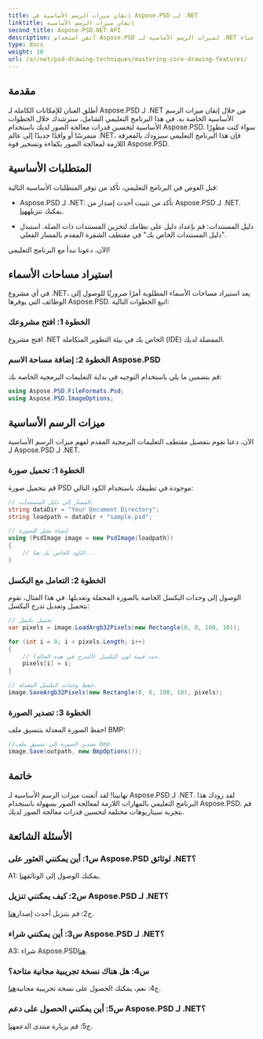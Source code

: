 ```yaml
---
title: إتقان ميزات الرسم الأساسية في Aspose.PSD لـ .NET
linktitle: إتقان ميزات الرسم الأساسية
second_title: Aspose.PSD.NET API
description: أتقن استخدام Aspose.PSD لميزات الرسم الأساسية لـ .NET من خلال برنامجنا التعليمي خطوة بخطوة. تعزيز مهارات معالجة الصور دون عناء.
type: docs
weight: 10
url: /ar/net/psd-drawing-techniques/mastering-core-drawing-features/
---
```

## مقدمة

أطلق العنان للإمكانات الكاملة لـ Aspose.PSD لـ .NET من خلال إتقان ميزات الرسم الأساسية الخاصة به. في هذا البرنامج التعليمي الشامل، سنرشدك خلال الخطوات الأساسية لتحسين قدرات معالجة الصور لديك باستخدام Aspose.PSD. سواء كنت مطورًا متمرسًا أو وافدًا جديدًا إلى عالم .NET، فإن هذا البرنامج التعليمي سيزودك بالمعرفة اللازمة لمعالجة الصور بكفاءة وتسخير قوة Aspose.PSD.

## المتطلبات الأساسية

قبل الغوص في البرنامج التعليمي، تأكد من توفر المتطلبات الأساسية التالية:

-  Aspose.PSD لـ .NET: تأكد من تثبيت أحدث إصدار من Aspose.PSD لـ .NET. يمكنك تنزيله[هنا](https://releases.aspose.com/psd/net/).

- دليل المستندات: قم بإعداد دليل على نظامك لتخزين المستندات ذات الصلة. استبدل "دليل المستندات الخاص بك" في مقتطف الشفرة المقدم بالمسار الفعلي.

الآن، دعونا نبدأ مع البرنامج التعليمي!

## استيراد مساحات الأسماء

في أي مشروع .NET، يعد استيراد مساحات الأسماء المطلوبة أمرًا ضروريًا للوصول إلى الوظائف التي يوفرها Aspose.PSD. اتبع الخطوات التالية:

### الخطوة 1: افتح مشروعك

افتح مشروع .NET الخاص بك في بيئة التطوير المتكاملة (IDE) المفضلة لديك.

### الخطوة 2: إضافة مساحة الاسم Aspose.PSD

قم بتضمين ما يلي باستخدام التوجيه في بداية التعليمات البرمجية الخاصة بك:

```csharp
using Aspose.PSD.FileFormats.Psd;
using Aspose.PSD.ImageOptions;
```

## ميزات الرسم الأساسية

الآن، دعنا نقوم بتفصيل مقتطف التعليمات البرمجية المقدم لفهم ميزات الرسم الأساسية لـ Aspose.PSD لـ .NET.

### الخطوة 1: تحميل صورة

قم بتحميل صورة PSD موجودة في تطبيقك باستخدام الكود التالي:

```csharp
// المسار إلى دليل المستندات.
string dataDir = "Your Document Directory";
string loadpath = dataDir + "sample.psd";

// إنشاء مثيل للصورة
using (PsdImage image = new PsdImage(loadpath))
{
    // الكود الخاص بك هنا...
}
```

### الخطوة 2: التعامل مع البكسل

الوصول إلى وحدات البكسل الخاصة بالصورة المحملة وتعديلها. في هذا المثال، نقوم بتحميل وتعديل تدرج البكسل:

```csharp
// تحميل بكسل
var pixels = image.LoadArgb32Pixels(new Rectangle(0, 0, 100, 10));

for (int i = 0; i < pixels.Length; i++)
{
    // حدد قيمة لون البكسل (التدرج في هذه الحالة).
    pixels[i] = i;
}

// حفظ وحدات البكسل المعدلة.
image.SaveArgb32Pixels(new Rectangle(0, 0, 100, 10), pixels);
```

### الخطوة 3: تصدير الصورة

احفظ الصورة المعدلة بتنسيق ملف BMP:

```csharp
//تصدير الصورة إلى تنسيق ملف bmp.
image.Save(outpath, new BmpOptions());
```

## خاتمة

تهانينا! لقد أتقنت ميزات الرسم الأساسية لـ Aspose.PSD لـ .NET. لقد زودك هذا البرنامج التعليمي بالمهارات اللازمة لمعالجة الصور بسهولة باستخدام Aspose.PSD. قم بتجربة سيناريوهات مختلفة لتحسين قدرات معالجة الصور لديك.

## الأسئلة الشائعة

### س1: أين يمكنني العثور على Aspose.PSD لوثائق .NET؟

 A1: يمكنك الوصول إلى الوثائق[هنا](https://reference.aspose.com/psd/net/).

### س2: كيف يمكنني تنزيل Aspose.PSD لـ .NET؟

 ج2: قم بتنزيل أحدث إصدار[هنا](https://releases.aspose.com/psd/net/).

### س3: أين يمكنني شراء Aspose.PSD لـ .NET؟

 A3: شراء Aspose.PSD[هنا](https://purchase.aspose.com/buy).

### س4: هل هناك نسخة تجريبية مجانية متاحة؟

 ج4: نعم، يمكنك الحصول على نسخة تجريبية مجانية[هنا](https://releases.aspose.com/).

### س5: أين يمكنني الحصول على دعم Aspose.PSD لـ .NET؟

 ج5: قم بزيارة منتدى الدعم[هنا](https://forum.aspose.com/c/psd/34).